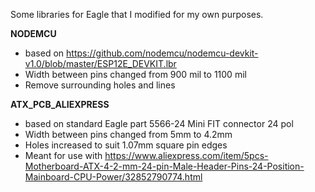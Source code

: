 Some libraries for Eagle that I modified for my own purposes.

**NODEMCU**
* based on https://github.com/nodemcu/nodemcu-devkit-v1.0/blob/master/ESP12E_DEVKIT.lbr
* Width between pins changed from 900 mil to 1100 mil
* Remove surrounding holes and lines

**ATX_PCB_ALIEXPRESS**
* based on standard Eagle part 5566-24 Mini FIT connector 24 pol
* Width between pins changed from 5mm to 4.2mm
* Holes increased to suit 1.07mm square pin edges
* Meant for use with https://www.aliexpress.com/item/5pcs-Motherboard-ATX-4-2-mm-24-pin-Male-Header-Pins-24-Position-Mainboard-CPU-Power/32852790774.html
